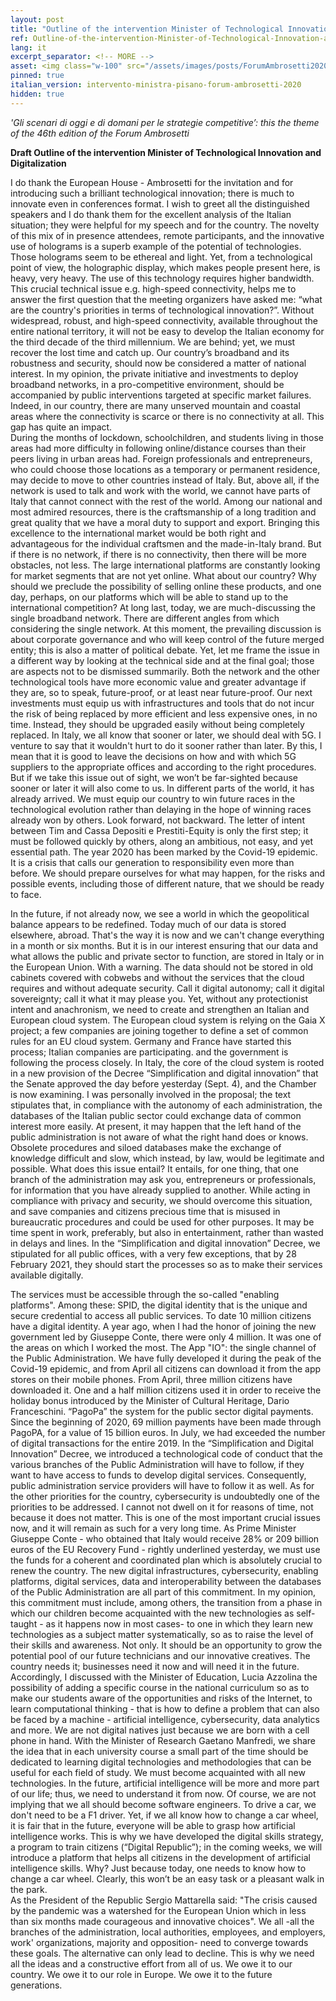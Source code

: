 ```yaml
---
layout: post
title: "Outline of the intervention Minister of Technological Innovation and Digitalization"
ref: Outline-of-the-intervention-Minister-of-Technological-Innovation-and-Digitalization
lang: it
excerpt_separator: <!-- MORE -->
asset: <img class="w-100" src="/assets/images/posts/ForumAmbrosetti2020PaolaPisano.jpeg" alt="Paola Pisano at Forum Ambrosetti"/>
pinned: true
italian_version: intervento-ministra-pisano-forum-ambrosetti-2020
hidden: true
---
```


_'Gli scenari di oggi e di domani per le strategie competitive’: this the theme of the 46th edition of the Forum Ambrosetti_

<!-- MORE -->

**Draft Outline of the intervention Minister of Technological Innovation and Digitalization**

I do thank the European House - Ambrosetti for the invitation and for introducing such a brilliant technological innovation;  there is much to innovate even in conferences format.
I wish to greet all the distinguished speakers and I do thank them for the excellent analysis of the Italian situation; they were helpful for my speech and for the country.
The novelty of this mix of in presence attendees, remote participants, and the innovative use of holograms is a superb example of the potential of technologies. 
Those holograms seem to be ethereal and light. Yet, from a technological point of view, the holographic display, which makes people present here, is heavy, very heavy.
The use of this technology requires higher bandwidth.
This crucial technical issue e.g. high-speed connectivity, helps me to answer the first question that the meeting organizers have asked me: “what are the country's priorities in terms of technological innovation?”.
Without widespread, robust, and high-speed connectivity, available throughout the entire national territory, it will not be easy to develop the Italian economy for  the third decade of the third millennium.
We are behind; yet, we must recover the lost time and catch up. Our country’s broadband and its robustness and security, should now be considered a matter of national interest. 
In my opinion, the private initiative and investments to deploy broadband networks, in a pro-competitive environment, should be accompanied by public interventions targeted at specific market failures.
Indeed, in our country, there are many unserved mountain and coastal areas where the connectivity is scarce or there is no connectivity at all. 
This gap has quite an impact.  
During the months of lockdown, schoolchildren, and students living in those areas had more difficulty in following online/distance courses than their peers living in urban areas had.
Foreign professionals and entrepreneurs, who could choose those locations as a temporary or permanent residence, may decide to move to other countries instead of Italy. 
But, above all, if the network is used to talk and work with the world, we cannot have parts of Italy that cannot connect with the rest of the world. 
Among our national and most admired resources, there is the craftsmanship of a long tradition and great quality that we have a moral duty to support and export. 
Bringing this excellence to the international market would be both right and advantageous for the individual craftsmen and the made-in-Italy brand.
 But if there is no network, if there is no connectivity, then there will be more obstacles, not less.
The large international platforms are constantly looking for market segments that are not yet online. What about our country? Why should we preclude the possibility of selling online these products, and one day, perhaps, on our platforms which will be able to stand up to the international competition? 
At long last, today, we are much-discussing the single broadband network. There are different angles from which considering the single network. At this moment, the prevailing discussion is about corporate governance and who will keep control of the future merged entity;  this is also a matter of political debate.
Yet, let me frame the issue in a different way by looking at the technical side and at the final goal; those are aspects not to be dismissed summarily. 
Both the network and the other technological tools have more economic value and greater advantage if they are, so to speak, future-proof, or at least near future-proof.
 Our next investments must equip us with infrastructures and tools that do not incur the risk of being replaced by more efficient and less expensive ones, in no time. Instead, they should be upgraded easily without being completely replaced.
In Italy, we all know that sooner or later, we should deal with 5G. I venture to say that it wouldn't hurt to do it sooner rather than later. By this, I mean that it is good to leave the decisions on how and with which 5G suppliers to the appropriate offices and according to the right procedures. 
But if we take this issue out of sight, we won’t be far-sighted because sooner or later it will also come to us. 
In different parts of the world, it has already arrived. We must equip our country to win future races in the technological evolution rather than delaying in the hope of winning races already won by others. Look forward, not backward.
The letter of intent between Tim and Cassa Depositi e Prestiti-Equity is only the first step; it must be followed quickly by others, along an ambitious, not easy, and yet essential path.
The year 2020 has been marked by the Covid-19 epidemic. It is a crisis that calls our generation to responsibility even more than before. We should prepare ourselves for what may happen, for the risks and possible events, including those of different nature, that we should be ready to face.  

In the future, if not already now, we see a world in which the geopolitical balance appears to be redefined. 
Today much of our data is stored elsewhere, abroad. That's the way it is now and we can't change everything in a month or six months. 
But it is in our interest ensuring that our data and what allows the public and private sector to function, are stored in Italy or in the European Union. 
With a warning. The data should not be stored in old cabinets covered with cobwebs and without the services that the cloud requires and without adequate security. 
Call it digital autonomy; call it digital sovereignty; call it what it may please you. Yet, without any protectionist intent and anachronism, we need to create and strengthen an Italian and European cloud system.
The European cloud system is relying on the Gaia X project; a few companies are joining together to define a set of common rules for an EU cloud system.
 Germany and France have started this process; Italian companies are participating. and the government is following the process closely.
In Italy, the core of the cloud system is rooted in a new provision of the Decree “Simplification and digital innovation” that the Senate approved the day before yesterday (Sept. 4), and the Chamber is now examining. 
I was personally involved in the proposal; the text stipulates that, in compliance with the autonomy of each administration,  the databases of the Italian public sector could exchange data of common interest more easily. 
At present, it may happen that the left hand of the public administration is not aware of what the right hand does or knows. 
Obsolete procedures and siloed databases  make the exchange of knowledge difficult and slow, which instead, by law, would be legitimate and possible. What does this issue entail?
It entails, for one thing, that one branch of the administration may ask you, entrepreneurs or professionals, for information that you have already supplied to another.
While  acting in compliance with privacy and security,  we should overcome this situation, and save companies and citizens precious time that is misused in  bureaucratic procedures and could be used for other purposes.
 It may be time spent in work, preferably,  but also in entertainment, rather than wasted in delays and lines.
In the “Simplification and digital innovation” Decree, we stipulated for all public offices, with a very few exceptions, that by 28 February 2021, they should  start the processes so as to make their services available digitally. 

The services must be accessible through the so-called "enabling platforms".
Among these:
SPID, the digital identity that is the unique and secure credential to access all public services. To date 10 million citizens have a digital identity. A year ago, when I had the honor of joining the new government led by Giuseppe Conte, there were only 4 million. It was one of the areas on which I worked the most.
The App "IO": the single channel of the Public Administration. We have fully developed it during the peak of the Covid-19 epidemic, and from April all citizens can download it from the app stores on their mobile phones. 
From April, three million citizens have downloaded it. One and a half million citizens used it in order to receive the holiday bonus introduced by the Minister of Cultural Heritage, Dario Franceschini.
“PagoPa” the system for the public sector digital payments. Since the beginning of 2020, 69 million payments have been made through PagoPA, for a value of 15 billion euros. In July, we had exceeded the number of digital transactions for the entire 2019.
In the “Simplification and Digital Innovation” Decree, we introduced a technological code of conduct that the various branches of the Public Administration will have to follow, if they want to have access to funds to develop digital services. Consequently, public administration service providers will have to follow it as well.
As for the other priorities for the country, cybersecurity is undoubtedly one of the priorities to be addressed. 
I cannot not dwell on it for reasons of time, not because it does not matter. This is one of the most important crucial issues now, and it will remain as such for a very long time.
As Prime Minister Giuseppe Conte - who obtained  that Italy would receive 28% or 209 billion euros of the EU Recovery Fund - rightly underlined yesterday, we must use the funds for a coherent and coordinated plan which is absolutely crucial to renew the country. 
The new digital infrastructures, cybersecurity, enabling platforms, digital services,  data and interoperability between the databases of the Public Administration are all part of this commitment. 
In my opinion, this commitment must include, among others, the transition from a phase in which our children become acquainted with the new technologies as self-taught - as it happens now in most cases- to one in which they learn new technologies  as a subject matter systematically, so as to raise the level of their skills and awareness. Not only. It should be an opportunity to grow the potential pool of our future technicians and our innovative creatives. 
The country needs it; businesses need it now and will need it in the future. 
Accordingly,  I discussed with the Minister of Education, Lucia Azzolina the possibility of adding a specific course  in the national curriculum so as to make our students aware of the opportunities and risks of the Internet, to learn computational thinking - that is how to define a problem that can also be faced by a machine - artificial intelligence, cybersecurity, data analytics  and more. 
We are not digital natives just because we are born with a cell phone in hand. 
With the Minister of Research Gaetano Manfredi, we share the idea that in each university course a small part of the time should be dedicated to learning digital technologies and methodologies that can be useful for each  field of  study.
We must become acquainted with all new technologies. 
In the future, artificial intelligence will be more and more part of our life; thus,  we need to understand it from now.
Of course, we are not implying that we all should become software engineers. 
To drive a car, we don't need to be a F1 driver. Yet, if we all know how to change a car wheel, it is fair that in the future, everyone will be able to grasp how artificial intelligence works. 
This is why we have developed the digital skills strategy, a program to train citizens  (“Digital Republic”);  in the coming weeks, we will introduce a platform that helps all citizens in the development of artificial intelligence skills. 
Why? Just because today, one needs to know how to change a car wheel. 
Clearly, this won’t be an easy task or a pleasant  walk in the park.  
As the President of the Republic Sergio Mattarella said: "The crisis caused by the pandemic was a watershed for the European Union which in less than six months made courageous and innovative choices".
We all -all the branches of the administration, local authorities, employees, and employers, work' organizations, majority and opposition- need to converge towards these goals. 
The alternative can only lead to decline. 
This is why we need all the ideas and a constructive effort from all of us. 
We owe it to our country. We owe it to our role in Europe. We owe it to the future generations.



